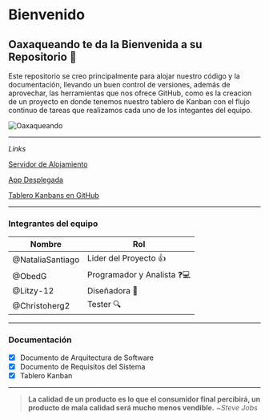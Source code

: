 # **Bienvenido**


## Oaxaqueando te da la Bienvenida a su Repositorio :wave: 

Este repositorio se creo principalmente para alojar nuestro código y la documentación, llevando un buen control de versiones, además de aprovechar, las herramientas que nos ofrece GitHub, como es la creacion de un proyecto en donde tenemos nuestro tablero de Kanban con el flujo continuo de tareas que realizamos cada uno de los integantes del equipo.

![Oaxaqueando](https://user-images.githubusercontent.com/62117067/100479481-fe614980-30b3-11eb-9b72-2d79d3b12eec.png)

___
*Links*

[Servidor de Alojamiento](https://dashboard.heroku.com/apps/oaxacaqueando/deploy/github "Servidor Para desplegar")

[App Desplegada](https://oaxacaqueando.herokuapp.com/ "Aplicación Desplegada")

[Tablero Kanbans en GitHub](https://github.com/Christopherg2/Oaxaqueando "Tablero Kanbans")

___
### Integrantes del equipo

 | **Nombre** | **Rol** | 
  |------------|-----|
  |@NataliaSantiago| Lider del Proyecto :+1:
  |@ObedG      |Programador  y Analista  :question::computer:
  |@Litzy-12 | Diseñadora :dizzy:
  |@Christoherg2| Tester :mag:
___

### Documentación

- [x] Documento de Arquitectura de Software
- [x] Documento de Requisitos del Sistema
- [x] Tablero Kanban
___


> **La calidad de un producto es lo que el consumidor final percibirá, un producto de mala calidad será mucho menos vendible.** ~*Steve Jobs* 
